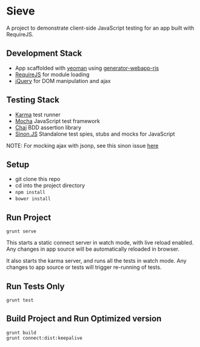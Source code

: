 # Sieve

A project to demonstrate client-side JavaScript testing for an app built with RequireJS.

## Development Stack
* App scaffolded with [yeoman](http://yeoman.io/) using [generator-webapp-rjs](https://www.npmjs.org/package/generator-webapp-rjs)
* [RequireJS](http://requirejs.org/) for module loading
* [jQuery](http://jquery.com/) for DOM manipulation and ajax

## Testing Stack
* [Karma](http://karma-runner.github.io/0.12/intro/how-it-works.html) test runner
* [Mocha](http://visionmedia.github.io/mocha/) JavaScript test framework
* [Chai](http://chaijs.com/) BDD assertion library
* [Sinon.JS](http://sinonjs.org/docs/) Standalone test spies, stubs and mocks for JavaScript

NOTE: For mocking ajax with jsonp, see this sinon issue [here](https://github.com/cjohansen/Sinon.JS/issues/41)

## Setup
* git clone this repo
* cd into the project directory
* ```npm install```
* ```bower install```

## Run Project

```grunt serve```

This starts a static connect server in watch mode, with live reload enabled.
Any changes in app source will be automatically reloaded in browser.

It also starts the karma server, and runs all the tests in watch mode.
Any changes to app source or tests will trigger re-running of tests.

## Run Tests Only

```grunt test```

## Build Project and Run Optimized version

  ```
  grunt build
  grunt connect:dist:keepalive
  ```
